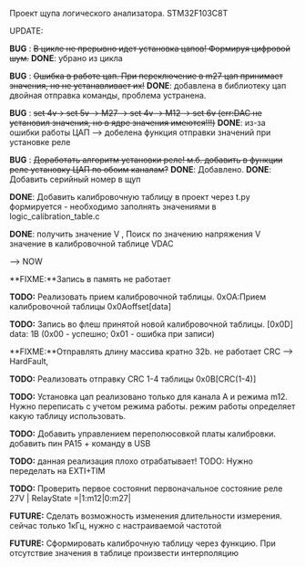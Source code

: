 Проект щупа логического анализатора.
STM32F103C8T

UPDATE:

**BUG**	: ~~В цикле не прерывно идет установка цапов! Формируя цифровой шум.~~ **DONE**: убрано из цикла

**BUG**	: ~~Ошибка в работе цап. При переключение в m27 цап принимает значения, но не устанавливает их!~~ **DONE**: добавлена в библиотеку цап двойная отправка команды, проблема устранена.

**BUG** : ~~set 4v-> set 5v -> M27 -> set 4v -> M12 -> set 6v (err:DAC не установил значения, но в ядре значения имеются!!!)~~ **DONE**: из-за ошибки работы ЦАП --> добелена функция отправки значений при установке реле

**BUG** : ~~Доработать алгоритм установки реле! м.б. добавить в функции реле установку ЦАП по обоим каналам?~~ **DONE**: Добавлено.
**DONE**: Добавить серийный номер в щуп

**DONE**: Добавить калибровочную таблицу в проект через t.py формируется - необходимо заполнять значениями в logic_calibration_table.с

**DONE**: получить значение V , Поиск по значению напряжения V значение в калибровочной таблице VDAC

--> NOW

**FIXME:**Запись в память не работает

**TODO:** Реализовать прием калибровочной таблицы. 0xOA:Прием калибровочной таблицы 0x0Aoffset[data]

**TODO:** Запись во флеш принятой новой калибровочной таблицы. [0x0D] data: 1B (0x00 - успешно; 0x01 - ошибка при записи)

**FIXME:**Отправлять длину массива кратно 32b. не работает CRC --> HardFault, 

**TODO:** Реализовать отправку CRC 1-4 таблицы 0x0B[CRC(1-4)]

**TODO:** Установка цап реализовано только для канала A и режима m12. Нужно переписать с учетом режима работы. режим работы определяет какую таблицу использовать.	 

**TODO:** Добавить управлением переполюсовкой платы калибровки. добавить пин PA15 + команду в USB

**TODO:** данная реализация плохо отрабатывает! TODO: Нужно переделать на EXTI+TIM

**TODO:** Проверить первое состояниt первоначальное состояние реле 27V | RelayState =|1:m12|0:m27|

**FUTURE:** Сделать возможность изменения длительности измерения. сейчас только 1кГц, нужно с настраиваемой частотой

**FUTURE:** Сформировать калиброчную таблицу через функцию. При отсутствие значения в таблице произвести интерполяцию

